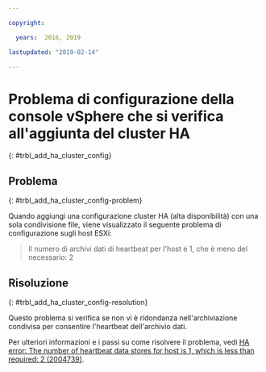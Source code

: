 ```yaml
---

copyright:

  years:  2016, 2019

lastupdated: "2019-02-14"

---
```


# Problema di configurazione della console vSphere che si verifica all'aggiunta del cluster HA
{: #trbl_add_ha_cluster_config}

## Problema
{: #trbl_add_ha_cluster_config-problem}

Quando aggiungi una configurazione cluster HA (alta disponibilità) con una sola condivisione file, viene visualizzato il seguente problema di configurazione sugli host ESXi:

> Il numero di archivi dati di heartbeat per l'host è 1, che è meno del necessario: 2

## Risoluzione
{: #trbl_add_ha_cluster_config-resolution}

Questo problema si verifica se non vi è ridondanza nell'archiviazione condivisa per consentire l'heartbeat dell'archivio dati.

Per ulteriori informazioni e i passi su come risolvere il problema, vedi [HA error: The number of heartbeat data stores for host is 1, which is less than required: 2 (2004739)](https://kb.vmware.com/selfservice/microsites/search.do?language=en_US&cmd=displayKC&externalId=2004739).
